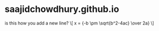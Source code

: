 # saajidchowdhury.github.io
is this how you add a new line?
\\[ x = {-b \pm \sqrt{b^2-4ac} \over 2a} \\]
